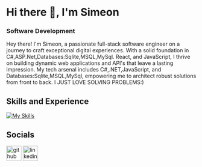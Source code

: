 # Hi there 👋, I'm Simeon
### Software Development
Hey there! I'm Simeon, a passionate full-stack software engineer on a journey to craft exceptional digital experiences. With a solid foundation in C#,ASP.Net,Databases:Sqlite,MSQL,MySql. React, and JavaScript, I thrive on building dynamic web applications and API's that leave a lasting impression. My tech arsenal includes C#,.NET,JavaScript, and Databases:Sqlite,MSQL,MySql, empowering me to architect robust solutions from front to back. I JUST LOVE SOLVING PROBLEMS:)

## Skills and Experience
[![My Skills](https://skillicons.dev/icons?i=cs,dotnet,sqlite,mysql,nodejs,aws,azure,bootstrap,mongodb,react,npm,git,github,js,html,css&perline=4)](https://skillicons.dev)
  


## Socials
[<img src='https://cdn.jsdelivr.net/npm/simple-icons@3.0.1/icons/github.svg' alt='github' height='40'>](https://github.com/SimeonCoded)  [<img src='https://cdn.jsdelivr.net/npm/simple-icons@3.0.1/icons/linkedin.svg' alt='linkedin' height='40'>](https://www.linkedin.com/in/solawore/)  








